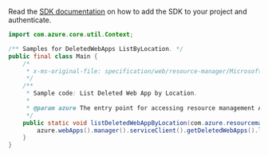Read the [SDK documentation](https://github.com/Azure/azure-sdk-for-java/blob/azure-resourcemanager_2.13.0/sdk/resourcemanager/azure-resourcemanager/README.md) on how to add the SDK to your project and authenticate.

```java
import com.azure.core.util.Context;

/** Samples for DeletedWebApps ListByLocation. */
public final class Main {
    /*
     * x-ms-original-file: specification/web/resource-manager/Microsoft.Web/stable/2021-03-01/examples/ListDeletedWebAppsByLocation.json
     */
    /**
     * Sample code: List Deleted Web App by Location.
     *
     * @param azure The entry point for accessing resource management APIs in Azure.
     */
    public static void listDeletedWebAppByLocation(com.azure.resourcemanager.AzureResourceManager azure) {
        azure.webApps().manager().serviceClient().getDeletedWebApps().listByLocation("West US 2", Context.NONE);
    }
}
```

